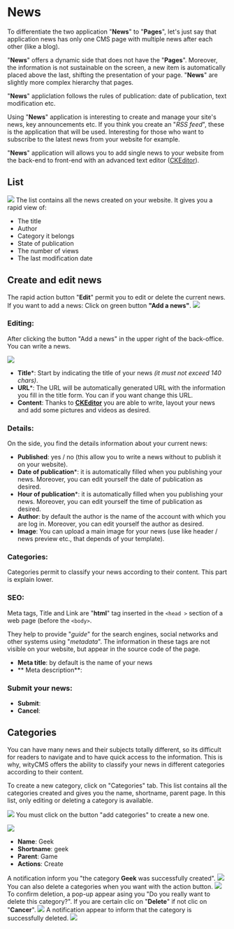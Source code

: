 # News

To differentiate the two application "**News**" to "**Pages**", let's just say that application news has only one CMS page with multiple news after each other (like a blog).

"**News**" offers a dynamic side that does not have the "**Pages**". Moreover, the information is not sustainable on the screen, a new item is automatically placed above the last, shifting the presentation of your page. "**News**" are slightly more complex hierarchy that pages.

"**News**" appliclation follows the rules of publication: date of publication, text modification etc.

Using "**News**" application is interesting to create and manage your site's news, key announcements etc. If you think you create an "*RSS feed*", these is the application that will be used. Interesting for those who want to subscribe to the latest news from your website for example. 

"**News**" application will allows you to add single news to your website from the back-end to front-end with an advanced text editor ([CKEditor](http://docs.ckeditor.com/)).

## List
![](news-01.png)
The list contains all the news created on your website. It gives you a rapid view of: 

* The title 
* Author
* Category it belongs
* State of publication
* The number of views
* The last modification date

## Create and edit news

The rapid action button "**Edit**" permit you to edit or delete the current news. 
If you want to add a news: Click on green button **"Add a news"**.
![](news-02.png)
### Editing:

After clicking the button "Add a news" in the upper right of the back-office. You can write a news.

![](post-news-02.png)

* **Title***: Start by indicating the title of your news *(it must not exceed 140 chars)*.
* **URL***: The URL will be automatically generated URL with the information you fill in the title form. You can if you want change this URL.
* **Content**: Thanks to **[CKEditor](http://docs.ckeditor.com/)** you are able to write, layout your news and add some pictures and videos as desired.

### Details:

On the side, you find the details information about your current news:

* **Published**: yes / no (this allow you to write a news without to publish it on your website).
* **Date of publication***: it is automatically filled when you publishing your news. Moreover, you can edit yourself the date of publication as desired.
*  **Hour of publication***: it is automatically filled when you publishing your news. Moreover, you can edit yourself the time of publication as desired.
* **Author**: by default the author is the name of the account with which you are log in. Moreover, you can edit yourself the author as desired.
* **Image**: You can upload a main image for your news (use like header / news preview etc., that depends of your template).

### Categories:

Categories permit to classify your news according to their content. This part is explain lower.  

### SEO:

Meta tags, Title and Link are "**html**" tag inserted in the ```<head >``` section of a web page (before the ```<body>```. 

They help to provide "*guide*" for the search engines, social networks and other systems using "*metadata*". The information in these tags are not visible on your website, but appear in the source code of the page.

* **Meta title**: by default is the name of your news
* ** Meta description**:

### Submit your news:

* **Submit**:
* **Cancel**:

## Categories

You can have many news and their subjects totally different, so its difficult for readers to navigate and to have quick access to the information.
This is why, wityCMS offers the ability to classify your news in different categories according to their content.

To create a new category, click on "Categories" tab.
This list contains all the categories created and gives you the name, shortname, parent page.
In this list, only editing or deleting a category is available.

![](news-04.png)
You must click on the button "add categories" to create a new one.

![](news-05.png)

* **Name**: Geek
* **Shortname**: geek
* **Parent**: Game
* **Actions**: Create

A notification inform you "the category **Geek** was successfully created".
![](news-06.png)
You can also delete a categories when you want with the action button. 
![](news-07.png)
To confirm deletion, a pop-up appear asing you "Do you really want to delete this category?".
If you are certain clic on "**Delete**" if not clic on "**Cancer**".
![](news-08.png)
A notification appear to inform that the category is successfully deleted.
![](news-09.png)